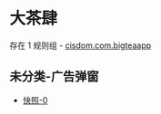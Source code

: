# 大茶肆

存在 1 规则组 - [cisdom.com.bigteaapp](/src/apps/cisdom.com.bigteaapp.ts)

## 未分类-广告弹窗

- [快照-0](https://i.gkd.li/i/13228579)
